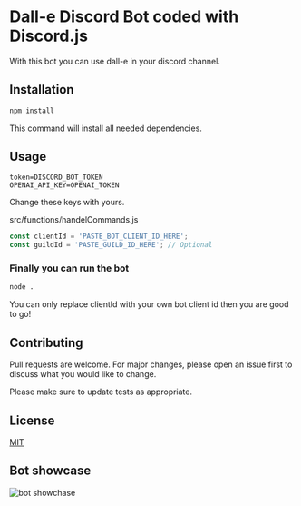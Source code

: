 # Dall-e Discord Bot coded with Discord.js

With this bot you can use dall-e in your discord channel.

## Installation


```bash
npm install
```
This command will install all needed dependencies.

## Usage

```
token=DISCORD_BOT_TOKEN
OPENAI_API_KEY=OPENAI_TOKEN
```
Change these keys with yours.

src/functions/handelCommands.js
```javascript
const clientId = 'PASTE_BOT_CLIENT_ID_HERE'; 
const guildId = 'PASTE_GUILD_ID_HERE'; // Optional
```
### Finally you can run the bot

```bash
node .
```

You can only replace clientId with your own bot client id then you are good to go!
## Contributing

Pull requests are welcome. For major changes, please open an issue first
to discuss what you would like to change.

Please make sure to update tests as appropriate.

## License

[MIT](https://choosealicense.com/licenses/mit/)

## Bot showcase

![bot showchase](https://cdn.discordapp.com/attachments/1051170910591266849/1127939754487447634/Screenshot_from_2023-07-10_15-29-10.png)
